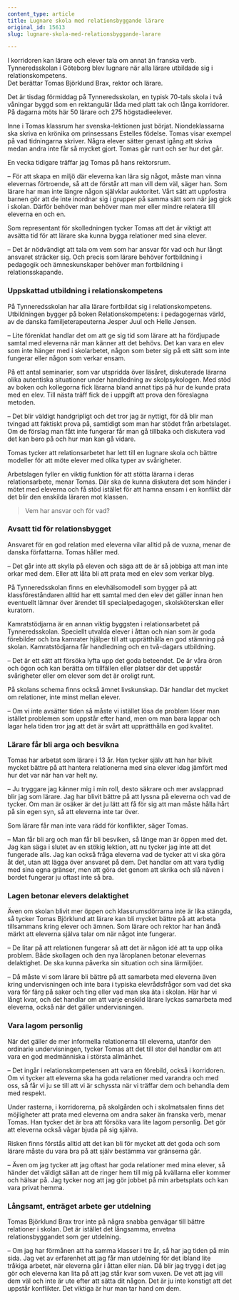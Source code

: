```yaml
---
content_type: article
title: Lugnare skola med relationsbyggande lärare
original_id: 15613
slug: lugnare-skola-med-relationsbyggande-larare

---
```


I korridoren kan lärare och elever tala om annat än franska verb. Tynneredsskolan i Göteborg blev lugnare när alla lärare utbildade sig i relationskompetens.  
Det berättar Tomas Björklund Brax, rektor och lärare.

Det är tisdag förmiddag på Tynneredsskolan, en typisk 70-tals skola i två våningar byggd som en rektangulär låda med platt tak och långa korridorer. På dagarna möts här 50 lärare och 275 högstadieelever.

Inne i Tomas klassrum har svenska-lektionen just börjat. Niondeklassarna ska skriva en krönika om prinsessans Estelles födelse. Tomas visar exempel på vad tidningarna skriver. Några elever sätter genast igång att skriva medan andra inte får så mycket gjort. Tomas går runt och ser hur det går.

En vecka tidigare träffar jag Tomas på hans rektorsrum.

– För att skapa en miljö där eleverna kan lära sig något, måste man vinna elevernas förtroende, så att de förstår att man vill dem väl, säger han. Som lärare har man inte längre någon självklar auktoritet. Vårt sätt att uppfostra barnen gör att de inte inordnar sig i grupper på samma sätt som när jag gick i skolan. Därför behöver man behöver man mer eller mindre relatera till eleverna en och en.

Som representant för skolledningen tycker Tomas att det är viktigt att avsätta tid för att lärare ska kunna bygga relationer med sina elever.

– Det är nödvändigt att tala om vem som har ansvar för vad och hur långt ansvaret sträcker sig. Och precis som lärare behöver fortbildning i pedagogik och ämneskunskaper behöver man fortbildning i relationsskapande.

### Uppskattad utbildning i relationskompetens

På Tynneredsskolan har alla lärare fortbildat sig i relationskompetens. Utbildningen bygger på boken Relationskompetens: i pedagogernas värld, av de danska familjeterapeuterna Jesper Juul och Helle Jensen.

– Lite förenklat handlar det om att ge sig tid som lärare att ha fördjupade samtal med eleverna när man känner att det behövs. Det kan vara en elev som inte hänger med i skolarbetet, någon som beter sig på ett sätt som inte fungerar eller någon som verkar ensam.

På ett antal seminarier, som var utspridda över läsåret, diskuterade lärarna olika autentiska situationer under handledning av skolpsykologen. Med stöd av boken och kollegorna fick lärarna bland annat tips på hur de kunde prata med en elev. Till nästa träff fick de i uppgift att prova den föreslagna metoden.

– Det blir väldigt handgripligt och det tror jag är nyttigt, för då blir man tvingad att faktiskt prova på, samtidigt som man har stödet från arbetslaget. Om de förslag man fått inte fungerar får man gå tillbaka och diskutera vad det kan bero på och hur man kan gå vidare.

Tomas tycker att relationsarbetet har lett till en lugnare skola och bättre modeller för att möte elever med olika typer av svårigheter.

Arbetslagen fyller en viktig funktion för att stötta lärarna i deras relationsarbete, menar Tomas. Där ska de kunna diskutera det som händer i mötet med eleverna och få stöd istället för att hamna ensam i en konflikt där det blir den enskilda läraren mot klassen.

> Vem har ansvar och för vad?

### Avsatt tid för relationsbygget

Ansvaret för en god relation med eleverna vilar alltid på de vuxna, menar de danska författarna. Tomas håller med.

– Det går inte att skylla på eleven och säga att de är så jobbiga att man inte orkar med dem. Eller att låta bli att prata med en elev som verkar blyg.

På Tynneredsskolan finns en elevhälsomodell som bygger på att klassföreståndaren alltid har ett samtal med den elev det gäller innan hen eventuellt lämnar över ärendet till specialpedagogen, skolsköterskan eller kuratorn.

Kamratstödjarna är en annan viktig byggsten i relationsarbetet på Tynneredsskolan. Speciellt utvalda elever i åttan och nian som är goda förebilder och bra kamrater hjälper till att upprätthålla en god stämning på skolan. Kamratstödjarna får handledning och en två-dagars utbildning.

– Det är ett sätt att försöka lyfta upp det goda beteendet. De är våra öron och ögon och kan berätta om tillfällen eller platser där det uppstår svårigheter eller om elever som det är oroligt runt.

På skolans schema finns också ämnet livskunskap. Där handlar det mycket om relationer, inte minst mellan elever.

– Om vi inte avsätter tiden så måste vi istället lösa de problem löser man istället problemen som uppstår efter hand, men om man bara lappar och lagar hela tiden tror jag att det är svårt att upprätthålla en god kvalitet.

### Lärare får bli arga och besvikna

Tomas har arbetat som lärare i 13 år. Han tycker själv att han har blivit mycket bättre på att hantera relationerna med sina elever idag jämfört med hur det var när han var helt ny.

– Ju tryggare jag känner mig i min roll, desto säkrare och mer avslappnad blir jag som lärare. Jag har blivit bättre på att lyssna på eleverna och vad de tycker. Om man är osäker är det ju lätt att få för sig att man måste hålla hårt på sin egen syn, så att eleverna inte tar över.

Som lärare får man inte vara rädd för konflikter, säger Tomas.

– Man får bli arg och man får bli besviken, så länge man är öppen med det. Jag kan säga i slutet av en stökig lektion, att nu tycker jag inte att det fungerade alls. Jag kan också fråga eleverna vad de tycker att vi ska göra åt det, utan att lägga över ansvaret på dem. Det handlar om att vara tydlig med sina egna gränser, men att göra det genom att skrika och slå näven i bordet fungerar ju oftast inte så bra.

### Lagen betonar elevers delaktighet

Även om skolan blivit mer öppen och klassrumsdörrarna inte är lika stängda, så tycker Tomas Björklund att lärare kan bli mycket bättre på att arbeta tillsammans kring elever och ämnen. Som lärare och rektor har han ändå märkt att eleverna själva talar om när något inte fungerar.

– De litar på att relationen fungerar så att det är någon idé att ta upp olika problem. Både skollagen och den nya läroplanen betonar elevernas delaktighet. De ska kunna påverka sin situation och sina lärmiljöer.

– Då måste vi som lärare bli bättre på att samarbeta med eleverna även kring undervisningen och inte bara i typiska elevrådsfrågor som vad det ska vara för färg på saker och ting eller vad man ska äta i skolan. Här har vi långt kvar, och det handlar om att varje enskild lärare lyckas samarbeta med eleverna, också när det gäller undervisningen.

### Vara lagom personlig

När det gäller de mer informella relationerna till eleverna, utanför den ordinarie undervisningen, tycker Tomas att det till stor del handlar om att vara en god medmänniska i största allmänhet.

– Det ingår i relationskompetensen att vara en förebild, också i korridoren. Om vi tycker att eleverna ska ha goda relationer med varandra och med oss, så får vi ju se till att vi är schyssta när vi träffar dem och behandla dem med respekt.

Under rasterna, i korridorerna, på skolgården och i skolmatsalen finns det möjligheter att prata med eleverna om andra saker än franska verb, menar Tomas. Han tycker det är bra att försöka vara lite lagom personlig. Det gör att eleverna också vågar bjuda på sig själva.

Risken finns förstås alltid att det kan bli för mycket att det goda och som lärare måste du vara bra på att själv bestämma var gränserna går.

– Även om jag tycker att jag oftast har goda relationer med mina elever, så händer det väldigt sällan att de ringer hem till mig på kvällarna eller kommer och hälsar på. Jag tycker nog att jag gör jobbet på min arbetsplats och kan vara privat hemma.

### Långsamt, enträget arbete ger utdelning

Tomas Björklund Brax tror inte på några snabba genvägar till bättre relationer i skolan. Det är istället det långsamma, envetna relationsbyggandet som ger utdelning.

– Om jag har förmånen att ha samma klasser i tre år, så har jag tiden på min sida. Jag vet av erfarenhet att jag får man utdelning för det ibland lite tråkiga arbetet, när eleverna går i åttan eller nian. Då blir jag trygg i det jag gör och eleverna kan lita på att jag står kvar som vuxen. De vet att jag vill dem väl och inte är ute efter att sätta dit någon. Det är ju inte konstigt att det uppstår konflikter. Det viktiga är hur man tar hand om dem.

